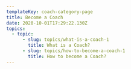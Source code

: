 ```yaml
---
templateKey: coach-category-page
title: Become a Coach
date: 2020-10-01T17:29:22.130Z
topics:
  - topic:
      - slug: topics/what-is-a-coach-1
        title: What is a Coach?
      - slug: topics/how-to-become-a-coach-1
        title: How to become a Coach?
---
```



